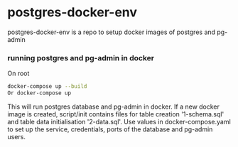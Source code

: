 # postgres-docker-env
postgres-docker-env is a repo to setup docker images of postgres and pg-admin

### running postgres and pg-admin in docker
On root
```bash
docker-compose up --build
Or docker-compose up
```
This will run postgres database and pg-admin in docker.
If a new docker image is created, script/init contains files for table creation '1-schema.sql' and table data initialisation '2-data.sql'.
Use values in docker-compose.yaml to set up the service, credentials, ports of the database and pg-admin users.